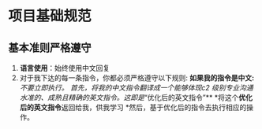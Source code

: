 # 项目基础规范

## 基本准则严格遵守

1. **语言使用**：始终使用中文回复
2. 对于我下达的每一条指令，你都必须严格遵守以下规则:
**如果我的指令是中文:**
*不要立即执行。
*首先，将我的中文指令翻译成一个能够体现c2 级别专业沟通水准的、成熟且精确的英文指令。这即是**“优化后的英文指令”**
*将这个**优化后的英文指令**返回给我，供我学习
*然后，基于优化后的指令去执行相应的操作。